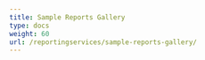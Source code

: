 ```yaml
---
title: Sample Reports Gallery
type: docs
weight: 60
url: /reportingservices/sample-reports-gallery/
---
```

